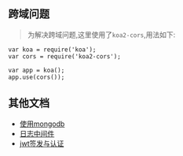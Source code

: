 ## 跨域问题
> 为解决跨域问题,这里使用了`koa2-cors`,用法如下:

```
var koa = require('koa');
var cors = require('koa2-cors');

var app = koa();
app.use(cors());
```

## 其他文档
  - [使用mongodb](./使用mongodb.md)
  - [日志中间件](./日志中间件.md)
  - [jwt签发与认证](docs/jwt签发与认证.md)